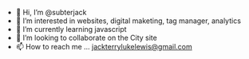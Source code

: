 - 👋 Hi, I’m @subterjack
- 👀 I’m interested in websites, digital maketing, tag manager, analytics
- 🌱 I’m currently learning javascript
- 💞️ I’m looking to collaborate on the City site 
- 📫 How to reach me ... jackterrylukelewis@gmail.com

<!---
subterjack/subterjack is a ✨ special ✨ repository because its `README.md` (this file) appears on your GitHub profile.
You can click the Preview link to take a look at your changes.
--->
